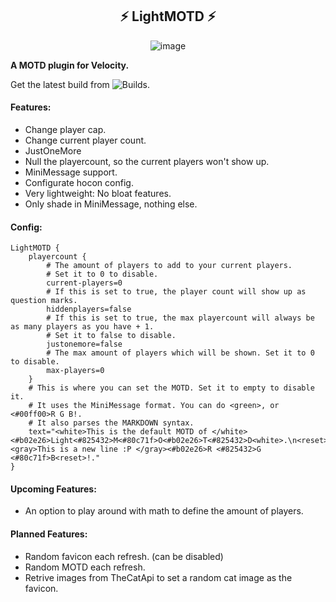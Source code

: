 <div>
<center>
<h2> ⚡️ LightMOTD ⚡️</h2>

![image](https://user-images.githubusercontent.com/67807644/124130126-bad22200-da7e-11eb-85e6-9786fbf26662.png)

</center>
</div>

**A MOTD plugin for Velocity.**

Get the latest build from ![Builds](https://github.com/KoxSosen/LightMOTD/actions/workflows/gradle.yml/badge.svg).

#### Features:

- Change player cap.
- Change current player count.
- JustOneMore
- Null the playercount, so the current players won't show up.
- MiniMessage support.
- Configurate hocon config.
- Very lightweight: No bloat features.
- Only shade in MiniMessage, nothing else.

#### Config:

```hocon
LightMOTD {
    playercount {
        # The amount of players to add to your current players. 
        # Set it to 0 to disable.
        current-players=0
        # If this is set to true, the player count will show up as question marks.
        hiddenplayers=false
        # If this is set to true, the max playercount will always be as many players as you have + 1.
        # Set it to false to disable.
        justonemore=false
        # The max amount of players which will be shown. Set it to 0 to disable.
        max-players=0
    }
    # This is where you can set the MOTD. Set it to empty to disable it.
    # It uses the MiniMessage format. You can do <green>, or <#00ff00>R G B!.
    # It also parses the MARKDOWN syntax.
    text="<white>This is the default MOTD of </white><#b02e26>Light<#825432>M<#80c71f>O<#b02e26>T<#825432>D<white>.\n<reset><gray>This is a new line :P </gray><#b02e26>R <#825432>G <#80c71f>B<reset>!."
}
```


#### Upcoming Features:

- An option to play around with math to define the amount of players.

#### Planned Features:

- Random favicon each refresh. (can be  disabled)
- Random MOTD each refresh.
- Retrive images from TheCatApi to set a random cat image as the favicon.

  
